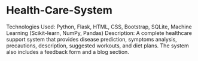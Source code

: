 # Health-Care-System
Technologies Used: Python, Flask, HTML, CSS, Bootstrap, SQLite, Machine Learning (Scikit-learn, NumPy, Pandas) Description: A complete healthcare support system that provides disease prediction, symptoms analysis, precautions, description, suggested workouts, and diet plans. The system also includes a feedback form and a blog section.
